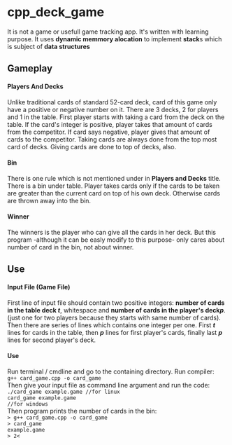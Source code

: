 # cpp_deck_game
It is not a game or usefull game tracking app. It's written with learning purpose. It uses <strong>dynamic memmory alocation</strong> to implement <strong>stack</strong>s which is subject of <strong>data structures</strong>

## Gameplay

#### Players And Decks
Unlike traditional cards of standard 52-card deck, card of this game only have a positive or negative number on it. There are 3 decks, 2 for players and 1 in the table. First player starts with taking a card from the deck on the table. If the card's integer is positive, player takes that amount of cards from the competitor. If card says negative, player gives that amount of cards to the competitor. Taking cards are always done from the top most card of decks. Giving cards are done to top of decks, also.  

#### Bin
There is one rule which is not mentioned under in <b>Players and Decks</b> title.  There is a bin under table.  Player takes cards only if the cards to be taken are greater than the current card on top of his own deck. Otherwise cards are thrown away into the bin. 

#### Winner
The winners is the player who can give all the cards in her deck. But this program -although it can be easly modify to this purpose- only cares about number of card in the bin, not about winner. 

## Use

#### Input File (Game File)
First line of input file should contain two positive integers: <b>number of cards in the table deck <em>t</em></b>, whitespace and <b>number of cards in the player's deck<em>p</em></b>. (just one for two players because they starts with same number of cards). Then there are series of lines which contains one integer per one. First <b><em>t</em></b> lines for cards in the table, then <b><em>p</em></b> lines for first player's cards, finally last <b><em>p</em></b> lines for second player's deck.

#### Use
Run terminal / cmdline and go to the containing directory. Run compiler:<br>
<code>g++ card_game.cpp -o card_game</code><br>
Then give your input file as command line argument and run the code:<br>
<code>./card_game example.game  //for linux<br>card_game example.game  //for windows</code><br>
Then program prints the number of cards in the bin:<br>
<code>> g++ card_game.cpp -o card_game<br>> card_game example.game<br>> 2<</code>
